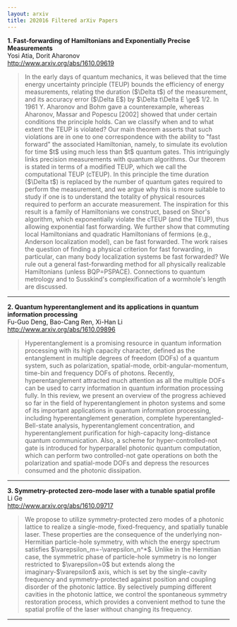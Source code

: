 ```yaml
---
layout: arxiv
title: 202016 Filtered arXiv Papers
---
```


**1.    Fast-forwarding of Hamiltonians and Exponentially Precise Measurements**  
Yosi Atia, Dorit Aharonov  
http://www.arxiv.org/abs/1610.09619  
<blockquote>
<p>
In the early days of quantum mechanics, it was believed that the time energy uncertainty principle (TEUP) bounds the efficiency of energy measurements, relating the duration ($\Delta t$) of the measurement, and its accuracy error ($\Delta E$) by $\Delta t\Delta E \ge$ 1/2. In 1961 Y. Aharonov and Bohm gave a counterexample, whereas Aharonov, Massar and Popescu [2002] showed that under certain conditions the principle holds. Can we classify when and to what extent the TEUP is violated? Our main theorem asserts that such violations are in one to one correspondence with the ability to "fast forward" the associated Hamiltonian, namely, to simulate its evolution for time $t$ using much less than $t$ quantum gates. This intriguingly links precision measurements with quantum algorithms. Our theorem is stated in terms of a modified TEUP, which we call the computational TEUP (cTEUP). In this principle the time duration ($\Delta t$) is replaced by the number of quantum gates required to perform the measurement, and we argue why this is more suitable to study if one is to understand the totality of physical resources required to perform an accurate measurement. The inspiration for this result is a family of Hamiltonians we construct, based on Shor's algorithm, which exponentially violate the cTEUP (and the TEUP), thus allowing exponential fast forwarding. We further show that commuting local Hamiltonians and quadratic Hamiltonians of fermions (e.g., Anderson localization model), can be fast forwarded. The work raises the question of finding a physical criterion for fast forwarding, in particular, can many body localization systems be fast forwarded? We rule out a general fast-forwarding method for all physically realizable Hamiltonians (unless BQP=PSPACE). Connections to quantum metrology and to Susskind's complexification of a wormhole's length are discussed.
</p>
</blockquote>

------

**2.    Quantum hyperentanglement and its applications in quantum information processing**  
Fu-Guo Deng, Bao-Cang Ren, Xi-Han Li  
http://www.arxiv.org/abs/1610.09896  
<blockquote>
<p>
Hyperentanglement is a promising resource in quantum information processing with its high capacity character, defined as the entanglement in multiple degrees of freedom (DOFs) of a quantum system, such as polarization, spatial-mode, orbit-angular-momentum, time-bin and frequency DOFs of photons. Recently, hyperentanglement attracted much attention as all the multiple DOFs can be used to carry information in quantum information processing fully. In this review, we present an overview of the progress achieved so far in the field of hyperentanglement in photon systems and some of its important applications in quantum information processing, including hyperentanglement generation, complete hyperentangled-Bell-state analysis, hyperentanglement concentration, and hyperentanglement purification for high-capacity long-distance quantum communication. Also, a scheme for hyper-controlled-not gate is introduced for hyperparallel photonic quantum computation, which can perform two controlled-not gate operations on both the polarization and spatial-mode DOFs and depress the resources consumed and the photonic dissipation.
</p>
</blockquote>

------

**3.    Symmetry-protected zero-mode laser with a tunable spatial profile**  
Li Ge  
http://www.arxiv.org/abs/1610.09717  
<blockquote>
<p>
We propose to utilize symmetry-protected zero modes of a photonic lattice to realize a single-mode, fixed-frequency, and spatially tunable laser. These properties are the consequence of the underlying non-Hermitian particle-hole symmetry, with which the energy spectrum satisfies $\varepsilon_m=-\varepsilon_n^*$. Unlike in the Hermitian case, the symmetric phase of particle-hole symmetry is no longer restricted to $\varepsilon=0$ but extends along the imaginary-$\varepsilon$ axis, which is set by the single-cavity frequency and symmetry-protected against position and coupling disorder of the photonic lattice. By selectively pumping different cavities in the photonic lattice, we control the spontaneous symmetry restoration process, which provides a convenient method to tune the spatial profile of the laser without changing its frequency.
</p>
</blockquote>

------

